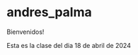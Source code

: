 # andres_palma

Bienvenidos!

Esta es la clase del dia 18 de abril de 2024

<!--
git add README.md  // añadir cambios
git commit -m "Mensaje de lo que actualizaste"  // actualizarlos
git push origin main  // subir a la nube
-->